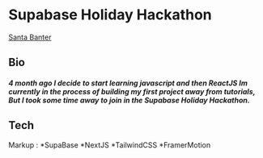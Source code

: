 # Supabase Holiday Hackathon

[Santa Banter](https://santa-banter.vercel.app/)

## Bio

##### 4 month ago I decide to start learning javascript and then ReactJS Im currently in the process of building my first project away from tutorials, But I took some time away to join in the Supabase Holiday Hackathon.

## Tech

Markup : *SupaBase
*NextJS
*TailwindCSS
*FramerMotion
